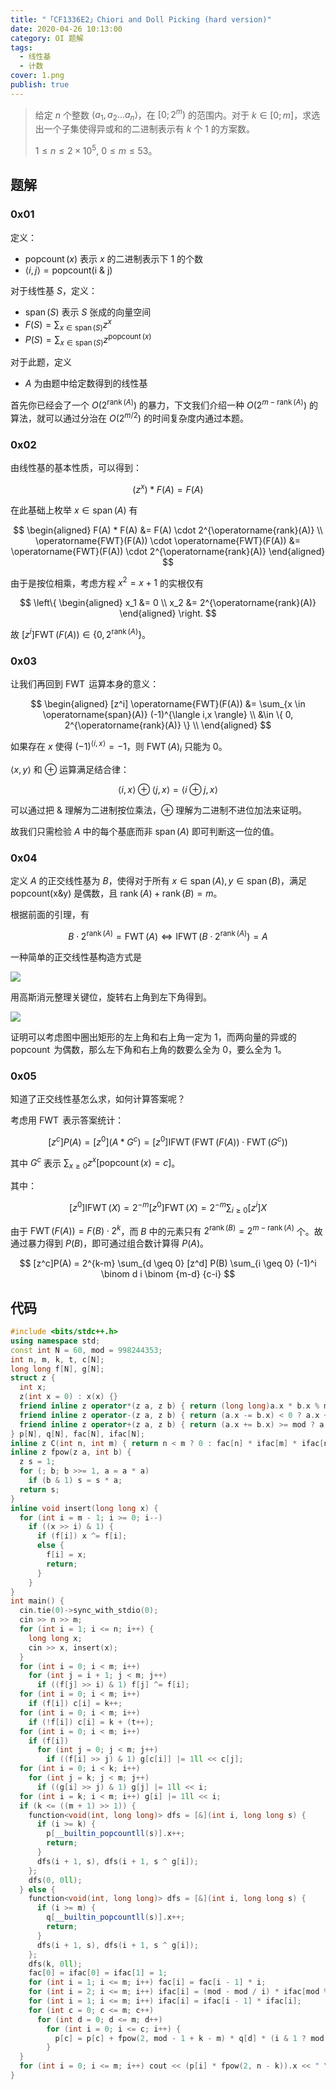 ```yaml
---
title: "「CF1336E2」Chiori and Doll Picking (hard version)"
date: 2020-04-26 10:13:00
category: OI 题解
tags:
  - 线性基
  - 计数
cover: 1.png
publish: true
---
```


> 给定 $n$ 个整数 $\langle a_1, a_2 ... a_n \rangle$，在 $[0; 2^m)$ 的范围内。对于 $k \in [0; m]$，求选出一个子集使得异或和的二进制表示有 $k$ 个 $1$ 的方案数。
>
> $1 \leq n \leq 2 \times 10^5,\ 0 \leq m \leq 53$。

<!-- more -->

## 题解

### 0x01

定义：

- $\operatorname{popcount}(x)$ 表示 $x$ 的二进制表示下 $1$ 的个数
- $\langle i, j \rangle = \operatorname{popcount(i\ \&\ j)}$

对于线性基 $S$，定义：

- $\operatorname{span}(S)$ 表示 $S$ 张成的向量空间
- $F(S) = \sum_{x \in \operatorname{span}(S)} z^x$
- $P(S) = \sum_{x \in \operatorname{span}(S)} z^{\operatorname{popcount}(x)}$

对于此题，定义

- $A$ 为由题中给定数得到的线性基

首先你已经会了一个 $O(2^{\operatorname{rank}(A)})$ 的暴力，下文我们介绍一种 $O(2^{m-\operatorname{rank}(A)})$ 的算法，就可以通过分治在 $O(2^{m/2})$ 的时间复杂度内通过本题。

### 0x02

由线性基的基本性质，可以得到：

$$
(z^x) * F(A) = F(A)
$$

在此基础上枚举 $x \in \operatorname{span}(A)$ 有

$$
\begin{aligned}
	F(A) * F(A) &= F(A) \cdot 2^{\operatorname{rank}(A)} \\
	\operatorname{FWT}(F(A)) \cdot \operatorname{FWT}(F(A)) &= \operatorname{FWT}(F(A)) \cdot 2^{\operatorname{rank}(A)}
\end{aligned}
$$

由于是按位相乘，考虑方程 $x^2=x+1$ 的实根仅有

$$
\left\{ \begin{aligned} x_1 &= 0 \\ x_2 &= 2^{\operatorname{rank}(A)} \end{aligned} \right.
$$

故 $[z^i] \operatorname{FWT}(F(A))  \in \{0, 2^{\operatorname{rank}(A)}\}$。

### 0x03

让我们再回到 $\operatorname{FWT}$ 运算本身的意义：

$$
\begin{aligned}
[z^i] \operatorname{FWT}(F(A))
&= \sum_{x \in \operatorname{span}(A)} (-1)^{\langle i,x \rangle} \\
&\in \{ 0, 2^{\operatorname{rank}(A)} \} \\
\end{aligned}
$$

如果存在 $x$ 使得 $(-1)^{\langle i,x \rangle} = -1$，则 $\operatorname{FWT}(A)_i$ 只能为 $0$。

$\langle x,y \rangle$ 和 $\oplus$ 运算满足结合律：

$$
\langle i,x \rangle \oplus \langle j,x \rangle = \langle i \oplus j, x \rangle
$$

可以通过把 $\&$ 理解为二进制按位乘法，$\oplus$ 理解为二进制不进位加法来证明。

故我们只需检验 $A$ 中的每个基底而非 $\operatorname{span}(A)$ 即可判断这一位的值。

### 0x04

定义 $A$ 的正交线性基为 $B$，使得对于所有 $x \in \operatorname{span}(A), y \in \operatorname{span}(B)$，满足 $\operatorname{popcount(x \& y)}$ 是偶数，且 $\operatorname{rank}(A) + \operatorname{rank}(B) = m$。

根据前面的引理，有

$$
B \cdot 2^{\operatorname{rank}(A)} = \operatorname{FWT} (A) \Leftrightarrow \operatorname{IFWT}(B \cdot 2^{\operatorname{rank}(A)}) = A
$$

一种简单的正交线性基构造方式是

<img src="https://i.loli.net/2020/04/26/wKc3le9s8vBzQYr.png" style="margin: auto;" />

用高斯消元整理关键位，旋转右上角到左下角得到。

<img src="https://i.loli.net/2020/04/26/QckSaT4BjewVXNE.png" style="margin: auto;" />

证明可以考虑图中圈出矩形的左上角和右上角一定为 $1$，而两向量的异或的 $\operatorname{popcount}$ 为偶数，那么左下角和右上角的数要么全为 $0$，要么全为 $1$。

### 0x05

知道了正交线性基怎么求，如何计算答案呢？

考虑用 $\operatorname{FWT}$ 表示答案统计：

$$
[z^c]P(A) = [z^0] (A * G^c) = [z^0] \operatorname{IFWT}(\operatorname{FWT}(F(A)) \cdot \operatorname{FWT}(G^c))
$$

其中 $G^c$ 表示 $\sum_{x \geq 0} z^x [\operatorname{popcount}(x)=c]$。

其中：

$$
[z^0] \operatorname{IFWT}(X) = 2^{-m} [z^0] \operatorname{FWT}(X) = 2^{-m} \sum_{i \geq 0} [z^i] X
$$

由于 $\operatorname{FWT}(F(A)) = F(B) \cdot 2^k$，而 $B$ 中的元素只有 $2^{\operatorname{rank}(B)} = 2^{m - \operatorname{rank}(A)}$ 个。故通过暴力得到 $P(B)$，即可通过组合数计算得 $P(A)$。

$$
[z^c]P(A) = 2^{k-m} \sum_{d \geq 0} [z^d] P(B) \sum_{i \geq 0} (-1)^i \binom d i \binom {m-d} {c-i}
$$

## 代码

```cpp
#include <bits/stdc++.h>
using namespace std;
const int N = 60, mod = 998244353;
int n, m, k, t, c[N];
long long f[N], g[N];
struct z {
  int x;
  z(int x = 0) : x(x) {}
  friend inline z operator*(z a, z b) { return (long long)a.x * b.x % mod; }
  friend inline z operator-(z a, z b) { return (a.x -= b.x) < 0 ? a.x + mod : a.x; }
  friend inline z operator+(z a, z b) { return (a.x += b.x) >= mod ? a.x - mod : a.x; }
} p[N], q[N], fac[N], ifac[N];
inline z C(int n, int m) { return n < m ? 0 : fac[n] * ifac[m] * ifac[n - m]; }
inline z fpow(z a, int b) {
  z s = 1;
  for (; b; b >>= 1, a = a * a)
    if (b & 1) s = s * a;
  return s;
}
inline void insert(long long x) {
  for (int i = m - 1; i >= 0; i--)
    if ((x >> i) & 1) {
      if (f[i]) x ^= f[i];
      else {
        f[i] = x;
        return;
      }
    }
}
int main() {
  cin.tie(0)->sync_with_stdio(0);
  cin >> n >> m;
  for (int i = 1; i <= n; i++) {
    long long x;
    cin >> x, insert(x);
  }
  for (int i = 0; i < m; i++)
    for (int j = i + 1; j < m; j++)
      if ((f[j] >> i) & 1) f[j] ^= f[i];
  for (int i = 0; i < m; i++)
    if (f[i]) c[i] = k++;
  for (int i = 0; i < m; i++)
    if (!f[i]) c[i] = k + (t++);
  for (int i = 0; i < m; i++)
    if (f[i])
      for (int j = 0; j < m; j++)
        if ((f[i] >> j) & 1) g[c[i]] |= 1ll << c[j];
  for (int i = 0; i < k; i++)
    for (int j = k; j < m; j++)
      if ((g[i] >> j) & 1) g[j] |= 1ll << i;
  for (int i = k; i < m; i++) g[i] |= 1ll << i;
  if (k <= ((m + 1) >> 1)) {
    function<void(int, long long)> dfs = [&](int i, long long s) {
      if (i >= k) {
        p[__builtin_popcountll(s)].x++;
        return;
      }
      dfs(i + 1, s), dfs(i + 1, s ^ g[i]);
    };
    dfs(0, 0ll);
  } else {
    function<void(int, long long)> dfs = [&](int i, long long s) {
      if (i >= m) {
        q[__builtin_popcountll(s)].x++;
        return;
      }
      dfs(i + 1, s), dfs(i + 1, s ^ g[i]);
    };
    dfs(k, 0ll);
    fac[0] = ifac[0] = ifac[1] = 1;
    for (int i = 1; i <= m; i++) fac[i] = fac[i - 1] * i;
    for (int i = 2; i <= m; i++) ifac[i] = (mod - mod / i) * ifac[mod % i];
    for (int i = 1; i <= m; i++) ifac[i] = ifac[i - 1] * ifac[i];
    for (int c = 0; c <= m; c++)
      for (int d = 0; d <= m; d++)
        for (int i = 0; i <= c; i++) {
          p[c] = p[c] + fpow(2, mod - 1 + k - m) * q[d] * (i & 1 ? mod - 1 : 1) * C(d, i) * C(m - d, c - i);
        }
  }
  for (int i = 0; i <= m; i++) cout << (p[i] * fpow(2, n - k)).x << " \n"[i == m];
}
```
